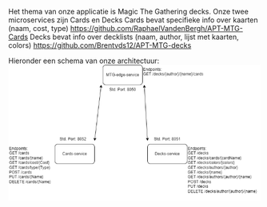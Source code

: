 Het thema van onze applicatie is Magic The Gathering decks.
Onze twee microservices zijn Cards en Decks
Cards bevat specifieke info over kaarten (naam, cost, type)
https://github.com/RaphaelVandenBergh/APT-MTG-Cards
Decks bevat info over decklists (naam, author, lijst met kaarten, colors)
https://github.com/Brentvds12/APT-MTG-decks

Hieronder een schema van onze architectuur:
![Schema](./architectuur.png)